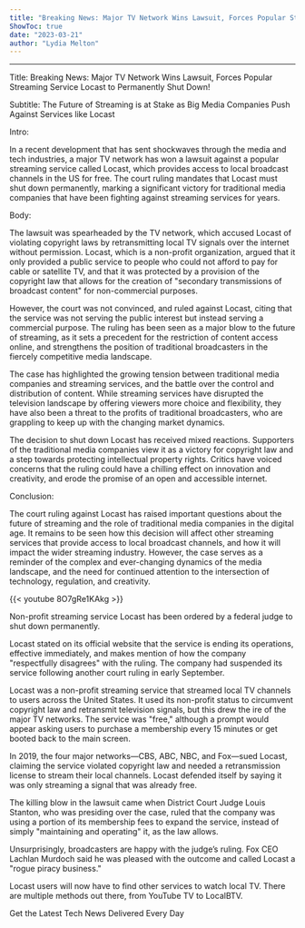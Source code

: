 ```yaml
---
title: "Breaking News: Major TV Network Wins Lawsuit, Forces Popular Streaming Service Locast to Permanently Shut Down!"
ShowToc: true 
date: "2023-03-21"
author: "Lydia Melton"
---
```

*****
Title: Breaking News: Major TV Network Wins Lawsuit, Forces Popular Streaming Service Locast to Permanently Shut Down!

Subtitle: The Future of Streaming is at Stake as Big Media Companies Push Against Services like Locast

Intro:

In a recent development that has sent shockwaves through the media and tech industries, a major TV network has won a lawsuit against a popular streaming service called Locast, which provides access to local broadcast channels in the US for free. The court ruling mandates that Locast must shut down permanently, marking a significant victory for traditional media companies that have been fighting against streaming services for years.

Body:

The lawsuit was spearheaded by the TV network, which accused Locast of violating copyright laws by retransmitting local TV signals over the internet without permission. Locast, which is a non-profit organization, argued that it only provided a public service to people who could not afford to pay for cable or satellite TV, and that it was protected by a provision of the copyright law that allows for the creation of "secondary transmissions of broadcast content" for non-commercial purposes.

However, the court was not convinced, and ruled against Locast, citing that the service was not serving the public interest but instead serving a commercial purpose. The ruling has been seen as a major blow to the future of streaming, as it sets a precedent for the restriction of content access online, and strengthens the position of traditional broadcasters in the fiercely competitive media landscape.

The case has highlighted the growing tension between traditional media companies and streaming services, and the battle over the control and distribution of content. While streaming services have disrupted the television landscape by offering viewers more choice and flexibility, they have also been a threat to the profits of traditional broadcasters, who are grappling to keep up with the changing market dynamics.

The decision to shut down Locast has received mixed reactions. Supporters of the traditional media companies view it as a victory for copyright law and a step towards protecting intellectual property rights. Critics have voiced concerns that the ruling could have a chilling effect on innovation and creativity, and erode the promise of an open and accessible internet.

Conclusion:

The court ruling against Locast has raised important questions about the future of streaming and the role of traditional media companies in the digital age. It remains to be seen how this decision will affect other streaming services that provide access to local broadcast channels, and how it will impact the wider streaming industry. However, the case serves as a reminder of the complex and ever-changing dynamics of the media landscape, and the need for continued attention to the intersection of technology, regulation, and creativity.

{{< youtube 8O7gRe1KAkg >}} 




Non-profit streaming service Locast has been ordered by a federal judge to shut down permanently.

 

Locast stated on its official website that the service is ending its operations, effective immediately, and makes mention of how the company "respectfully disagrees" with the ruling. The company had suspended its service following another court ruling in early September.

 

Locast was a non-profit streaming service that streamed local TV channels to users across the United States. It used its non-profit status to circumvent copyright law and retransmit television signals, but this drew the ire of the major TV networks. The service was "free," although a prompt would appear asking users to purchase a membership every 15 minutes or get booted back to the main screen.

 

In 2019, the four major networks—CBS, ABC, NBC, and Fox—sued Locast, claiming the service violated copyright law and needed a retransmission license to stream their local channels. Locast defended itself by saying it was only streaming a signal that was already free.

 

The killing blow in the lawsuit came when District Court Judge Louis Stanton, who was presiding over the case, ruled that the company was using a portion of its membership fees to expand the service, instead of simply "maintaining and operating" it, as the law allows.

 

Unsurprisingly, broadcasters are happy with the judge’s ruling. Fox CEO Lachlan Murdoch said he was pleased with the outcome and called Locast a "rogue piracy business."

 

Locast users will now have to find other services to watch local TV. There are multiple methods out there, from YouTube TV to LocalBTV.

 

Get the Latest Tech News Delivered Every Day



